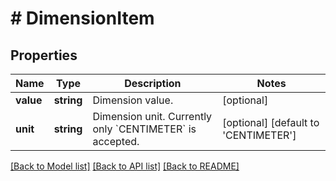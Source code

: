 # # DimensionItem

## Properties

Name | Type | Description | Notes
------------ | ------------- | ------------- | -------------
**value** | **string** | Dimension value. | [optional]
**unit** | **string** | Dimension unit. Currently only &#x60;CENTIMETER&#x60; is accepted. | [optional] [default to 'CENTIMETER']

[[Back to Model list]](../../README.md#models) [[Back to API list]](../../README.md#endpoints) [[Back to README]](../../README.md)
